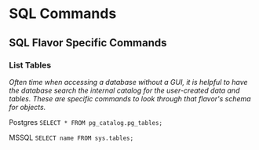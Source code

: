 # SQL Commands

## SQL Flavor Specific Commands
### List Tables
*Often time when accessing a database without a GUI, it is helpful to have the database search the internal catalog for the user-created data and tables.  These are specific commands to look through that flavor's schema for objects.*

Postgres `SELECT * FROM pg_catalog.pg_tables;`

MSSQL `SELECT name FROM sys.tables;`
